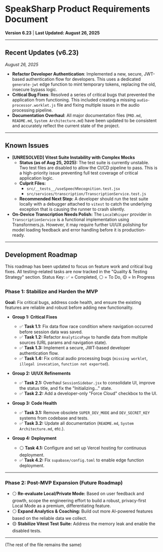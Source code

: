 # SpeakSharp Product Requirements Document

**Version 6.23** | **Last Updated: August 26, 2025**

---

## Recent Updates (v6.23)
*August 26, 2025*
- **Refactor Developer Authentication**: Implemented a new, secure, JWT-based authentication flow for developers. This uses a dedicated `generate-jwt` edge function to mint temporary tokens, replacing the old, insecure bypass logic.
- **Critical Bug Fixes**: Resolved a series of critical bugs that prevented the application from functioning. This included creating a missing `audio-processor.worklet.js` file and fixing multiple issues in the audio processing pipeline.
- **Documentation Overhaul**: All major documentation files (`PRD.md`, `README.md`, `System Architecture.md`) have been updated to be consistent and accurately reflect the current state of the project.

---

## Known Issues
- **[UNRESOLVED] Vitest Suite Instability with Complex Mocks**
  - **Status (as of Aug 25, 2025):** The test suite is currently unstable. Two test files are disabled to allow the CI/CD pipeline to pass. This is a high-priority issue preventing full test coverage of critical application logic.
  - **Culprit Files:**
    - `src/__tests__/useSpeechRecognition.test.jsx`
    - `src/services/transcription/TranscriptionService.test.js`
  - **Recommended Next Step:** A developer should run the test suite locally with a debugger attached to `vitest` to catch the underlying exception that is causing the runner to crash silently.
- **On-Device Transcription Needs Polish:** The `LocalWhisper` provider in `TranscriptionService` is a functional implementation using Transformers.js. However, it may require further UI/UX polishing for model loading feedback and error handling before it is production-ready.

---

## Development Roadmap

This roadmap has been updated to focus on feature work and critical bug fixes. All testing-related tasks are now tracked in the "Quality & Testing Strategy" section.
Status Key: ✅ = Completed, ⚪ = To Do, 🟡 = In Progress

### **Phase 1: Stabilize and Harden the MVP**

**Goal:** Fix critical bugs, address code health, and ensure the existing features are reliable and robust before adding new functionality.

*   **Group 1: Critical Fixes**
    *   ✅ **Task 1.1:** Fix data flow race condition where navigation occurred before session data was saved.
    *   ✅ **Task 1.2:** Refactor `AnalyticsPage` to handle data from multiple sources (URL params and navigation state).
    *   ✅ **Task 1.3:** Implement a secure, JWT-based developer authentication flow.
    *   ✅ **Task 1.4:** Fix critical audio processing bugs (`missing worklet`, `illegal invocation`, `function not exported`).

*   **Group 2: UI/UX Refinements**
    *   ✅ **Task 2.1:** Overhaul `SessionSidebar.jsx` to consolidate UI, improve the status title, and fix the "Initializing..." state.
    *   ✅ **Task 2.2:** Add a developer-only "Force Cloud" checkbox to the UI.

*   **Group 3: Code Health**
    *   ✅ **Task 3.1:** Remove obsolete `SUPER_DEV_MODE` and `DEV_SECRET_KEY` systems from codebase and tests.
    *   ✅ **Task 3.2:** Update all documentation (`README.md`, `System Architecture.md`, etc.).

*   **Group 4: Deployment**
    *   ⚪ **Task 4.1:** Configure and set up Vercel hosting for continuous deployment.
    *   ✅ **Task 4.2:** Fix `supabase/config.toml` to enable edge function deployment.

---

### **Phase 2: Post-MVP Expansion (Future Roadmap)**

*   ⚪ **Re-evaluate Local/Private Mode:** Based on user feedback and growth, scope the engineering effort to build a robust, privacy-first Local Mode as a premium, differentiating feature.
*   ⚪ **Expand Analytics & Coaching:** Build out more AI-powered features based on the reliable data we collect.
*   🟡 **Stabilize Vitest Test Suite:** Address the memory leak and enable the disabled tests.

---
(The rest of the file remains the same)
